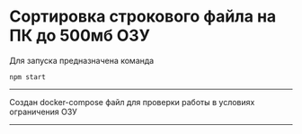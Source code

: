 # Сортировка строкового файла на ПК до 500мб ОЗУ

Для запуска предназначена команда 
```
npm start
```

---
Создан docker-compose файл для проверки работы в условиях ограничения ОЗУ

---




